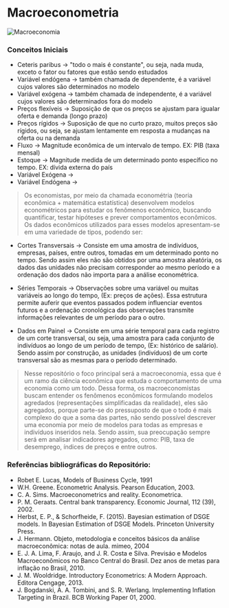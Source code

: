 # Macroeconometria

![Macroeconomia](https://github.com/user-attachments/assets/c8b70add-e0c8-41df-99e2-31297301d269)

### Conceitos Iniciais
- Ceteris paribus -> "todo o mais é constante", ou seja, nada muda, exceto o fator ou fatores que estão sendo estudados
- Variável endógena ->  também chamada de dependente, é a variável cujos valores são determinados no modelo
- Variável exógena ->  também chamada de independente, é a variável cujos valores são determinados fora do modelo
- Preços flexíveis ->  Suposição de que os preços se ajustam para igualar oferta e demanda (longo prazo)
- Preços rígidos ->  Suposição de que no curto prazo, muitos preços são rígidos, ou seja, se ajustam lentamente em resposta a mudanças na oferta ou na demanda
- Fluxo -> Magnitude econômica de um intervalo de tempo. EX: PIB (taxa mensal)
- Estoque -> Magnitude medida de um determinado ponto específico no tempo. EX: dívida externa do país
- Variável Exógena ->
- Variável Endógena ->

> Os economistas, por meio da chamada econométria (teoria econômica + matemática estatística) desenvolvem modelos econométricos para estudar os fenômenos econômico, buscando quantificar, testar hipóteses e prever comportamentos econômicos. Os dados econômicos utilizados para esses modelos apresentam-se em uma variedade de tipos, podendo ser:

- Cortes Transversais -> Consiste em uma amostra de indivíduos, empresas, países, entre outros, tomadas em um determinado ponto no tempo. Sendo assim eles não são obtidos por uma amostra aleatória, os dados das unidades não precisam corresponder ao mesmo período e a ordenação dos dados não importa para a análise econométrica.

- Séries Temporais -> Observações sobre uma variável ou muitas variáveis ao longo do tempo, (Ex: preços de ações). Essa estrutura permite auferir que eventos passados podem influenciar eventos futuros e a ordenação cronológica das observações transmite informações relevantes de um período para o outro.

- Dados em Painel -> Consiste em uma série temporal para cada registro de um corte transversal, ou seja, uma amostra para cada conjunto de indivíduos ao longo de um período de tempo, (Ex: histórico de salário). Sendo assim por construção, as unidades (indivíduos) de um corte transversal são as mesmas para o período determinado.

> Nesse repositório o foco principal será a macroeconomia, essa que é um ramo da ciência econômica que estuda o comportamento de uma economia como um todo. Dessa forma, os macroeconomistas buscam entender os fenômenos econômicos formulando modelos agredados (representações simplificadas da realidade), eles são agregados, porque parte-se do pressuposto de que o todo é mais complexo do que a soma das partes, não sendo possível descrever uma economia por meio de modelos para todas as empresas e indivíduos inseridos nela. Sendo assim, sua preocupação sempre será em analisar indicadores agregados, como: PIB, taxa de desemprego, índices de preços e entre outros.

### Referências bibliográficas do Repositório:
- Robet E. Lucas, Models of Business Cycle, 1991
- W.H. Greene. Econometric Analysis. Pearson Education, 2003.
- C. A. Sims. Macroeconometrics and reality. Econometrica.
- P. M. Geraats. Central bank transparency. Economic Journal, 112
 (39), 2002.
- Herbst, E. P., & Schorfheide, F. (2015). Bayesian estimation of DSGE models. In Bayesian Estimation of DSGE Models. Princeton University Press.
- J. Hermann. Objeto, metodologia e conceitos básicos da análise macroeconômica: notas de aula. mimeo, 2004
- E. J. A. Lima, F. Araujo, and J. R. Costa e Silva. Previsáo e Modelos Macroeconômicos no Banco Central do Brasil. Dez anos de metas para inflação no Brasil, 2010.
- J. M. Wooldridge. Introductory Econometrics: A Modern Approach. Editora Cengage, 2013.
- J. Bogdanski, A. A. Tombini, and S. R. Werlang. Implementing Inflation Targeting in Brazil. BCB Working Paper 01, 2000.
